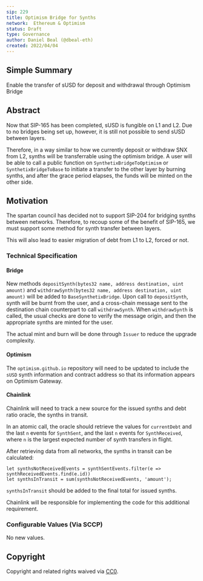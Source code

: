 ```yaml
---
sip: 229
title: Optimism Bridge for Synths
network:  Ethereum & Optimism 
status: Draft
type: Governance
author: Daniel Beal (@dbeal-eth)
created: 2022/04/04
---
```


## Simple Summary

<!--"If you can't explain it simply, you don't understand it well enough." Simply describe the outcome the proposed changes intends to achieve. This should be non-technical and accessible to a casual community member.-->

Enable the transfer of sUSD for deposit and withdrawal through Optimism Bridge

## Abstract

<!--A short (~200 word) description of the proposed change, the abstract should clearly describe the proposed change. This is what *will* be done if the SIP is implemented, not *why* it should be done or *how* it will be done. If the SIP proposes deploying a new contract, write, "We propose to deploy a new contract that will do x".-->

Now that SIP-165 has been completed, sUSD is fungible on L1 and L2. Due to no bridges being set up, however, it is still not possible to send
sUSD between layers.

Therefore, in a way similar to how we currently deposit or withdraw SNX from L2, synths will be transferrable using the optimism bridge. A user will be able to call
a public function on `SynthetixBridgeToOptimism` or `SynthetixBridgeToBase` to initiate a transfer to the other layer by burning synths, and after the grace period elapses, the funds will be minted
on the other side.

## Motivation

<!--This is where you explain the reasoning behind how you propose to solve the problem. Why did you propose to implement the change in this way, what were the considerations and trade-offs? The rationale fleshes out what motivated the design and why particular design decisions were made. It should describe alternate designs that were considered and related work. The rationale may also provide evidence of consensus within the community, and should discuss important objections or concerns raised during discussion.-->

The spartan council has decided not to support SIP-204 for bridging synths between networks. Therefore, to recoup some of the benefit of SIP-165,
we must support some method for synth transfer between layers.

This will also lead to easier migration of debt from L1 to L2, forced or not.

### Technical Specification

#### Bridge

New methods `depositSynth(bytes32 name, address destination, uint amount)` and `withdrawSynth(bytes32 name, address destination, uint amount)` will be added to `BaseSynthetixBridge`. Upon call to `depositSynth`, synth will be burnt from the user, and
a cross-chain message sent to the destination chain counterpart to call `withdrawSynth`. When `withdrawSynth` is called, the usual checks are done to verify the
message origin, and then the appropriate synths are minted for the user.

The actual mint and burn will be done through `Issuer` to reduce
the upgrade complexity.

#### Optimism

The `optimism.github.io` repository will need to be updated to include the `sUSD` synth information and contract address so that its information appears on Optimism Gateway.

#### Chainlink

Chainlink will need to track a new source for the issued synths and debt ratio oracle, the synths in transit.

In an atomic call, the oracle should retrieve the values for `currentDebt` and the last `n` events for `SynthSent`, and the last `n` events for `SynthReceived`, where `n` is the largest expected number of synth transfers in flight.

After retrieving data from all networks, the synths in transit can be calculated:

```
let synthsNotReceivedEvents = synthSentEvents.filter(e => synthReceivedEvents.find(e.id))
let synthsInTransit = sum(synthsNotReceivedEvents, 'amount');
```

`synthsInTransit` should be added to the final total for issued synths.

Chainlink will be responsible for implementing the code for this additional requirement.

### Configurable Values (Via SCCP)

No new values.

## Copyright

Copyright and related rights waived via [CC0](https://creativecommons.org/publicdomain/zero/1.0/).
